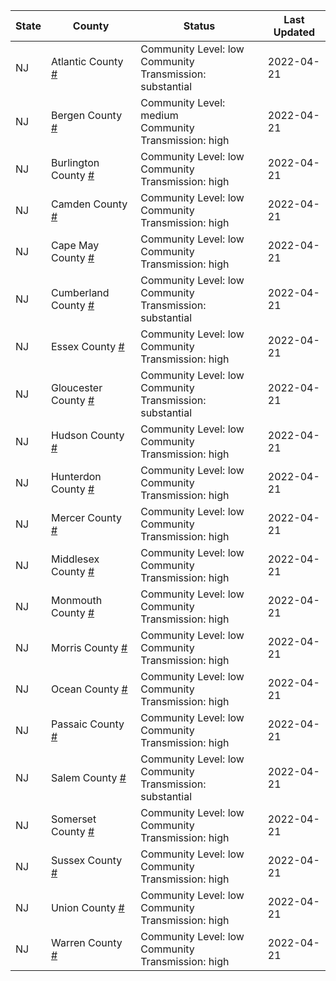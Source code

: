 State | County | Status | Last Updated
--- | --- | --- | --- 
NJ | Atlantic County <a href="#atlantic_county">#</a> | <a name="atlantic_county"></a>Community Level: low<br/>Community Transmission: substantial | 2022-04-21
NJ | Bergen County <a href="#bergen_county">#</a> | <a name="bergen_county"></a>Community Level: medium<br/>Community Transmission: high | 2022-04-21
NJ | Burlington County <a href="#burlington_county">#</a> | <a name="burlington_county"></a>Community Level: low<br/>Community Transmission: high | 2022-04-21
NJ | Camden County <a href="#camden_county">#</a> | <a name="camden_county"></a>Community Level: low<br/>Community Transmission: high | 2022-04-21
NJ | Cape May County <a href="#cape_may_county">#</a> | <a name="cape_may_county"></a>Community Level: low<br/>Community Transmission: high | 2022-04-21
NJ | Cumberland County <a href="#cumberland_county">#</a> | <a name="cumberland_county"></a>Community Level: low<br/>Community Transmission: substantial | 2022-04-21
NJ | Essex County <a href="#essex_county">#</a> | <a name="essex_county"></a>Community Level: low<br/>Community Transmission: high | 2022-04-21
NJ | Gloucester County <a href="#gloucester_county">#</a> | <a name="gloucester_county"></a>Community Level: low<br/>Community Transmission: substantial | 2022-04-21
NJ | Hudson County <a href="#hudson_county">#</a> | <a name="hudson_county"></a>Community Level: low<br/>Community Transmission: high | 2022-04-21
NJ | Hunterdon County <a href="#hunterdon_county">#</a> | <a name="hunterdon_county"></a>Community Level: low<br/>Community Transmission: high | 2022-04-21
NJ | Mercer County <a href="#mercer_county">#</a> | <a name="mercer_county"></a>Community Level: low<br/>Community Transmission: high | 2022-04-21
NJ | Middlesex County <a href="#middlesex_county">#</a> | <a name="middlesex_county"></a>Community Level: low<br/>Community Transmission: high | 2022-04-21
NJ | Monmouth County <a href="#monmouth_county">#</a> | <a name="monmouth_county"></a>Community Level: low<br/>Community Transmission: high | 2022-04-21
NJ | Morris County <a href="#morris_county">#</a> | <a name="morris_county"></a>Community Level: low<br/>Community Transmission: high | 2022-04-21
NJ | Ocean County <a href="#ocean_county">#</a> | <a name="ocean_county"></a>Community Level: low<br/>Community Transmission: high | 2022-04-21
NJ | Passaic County <a href="#passaic_county">#</a> | <a name="passaic_county"></a>Community Level: low<br/>Community Transmission: high | 2022-04-21
NJ | Salem County <a href="#salem_county">#</a> | <a name="salem_county"></a>Community Level: low<br/>Community Transmission: substantial | 2022-04-21
NJ | Somerset County <a href="#somerset_county">#</a> | <a name="somerset_county"></a>Community Level: low<br/>Community Transmission: high | 2022-04-21
NJ | Sussex County <a href="#sussex_county">#</a> | <a name="sussex_county"></a>Community Level: low<br/>Community Transmission: high | 2022-04-21
NJ | Union County <a href="#union_county">#</a> | <a name="union_county"></a>Community Level: low<br/>Community Transmission: high | 2022-04-21
NJ | Warren County <a href="#warren_county">#</a> | <a name="warren_county"></a>Community Level: low<br/>Community Transmission: high | 2022-04-21
